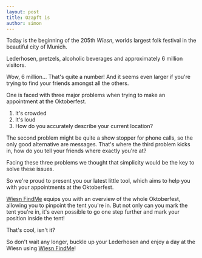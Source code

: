 ```yaml
---
layout: post
title: Ozapft is
author: simon 
---
```

Today is the beginning of the 205th *Wiesn*, worlds largest folk festival in the beautiful city of Munich. 

Lederhosen, pretzels, alcoholic beverages and approximately 6 million visitors. 

Wow, 6 million... That's quite a number! 
And it seems even larger if you're trying to find your friends amongst all the others. 

One is faced with three major problems when trying to make an appointment at the Oktoberfest. 

1. It's crowded
2. It's loud 
3. How do you accurately describe your current location? 

The second problem might be quite a show stopper for phone calls, so the only good alternative are messages. 
That's where the third problem kicks in, how do you tell your friends where exactly you're at? 

Facing these three problems we thought that simplicity would be the key to solve these issues. 

So we're proud to present you our latest little tool, which aims to help you with your appointments at the Oktoberfest. 

<a href="https://play.google.com/store/apps/details?id=org.faudroids.wiesen" target="blank">Wiesn FindMe</a> equips you with an overview of the whole Oktoberfest, allowing you to pinpoint the tent you're in. But not only can you mark the tent you're in, it's even possible to go one step further and mark your position inside the tent! 

That's cool, isn't it? 

So don't wait any longer, buckle up your Lederhosen and enjoy a day at the Wiesn using <a href="https://play.google.com/store/apps/details?id=org.faudroids.wiesen" target="blank">Wiesn FindMe</a>! 